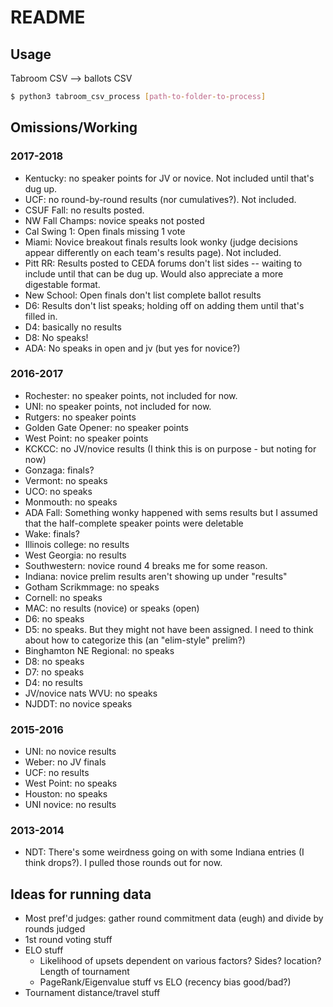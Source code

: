 # README

## Usage

Tabroom CSV --> ballots CSV

```bash
$ python3 tabroom_csv_process [path-to-folder-to-process]
```

## Omissions/Working

### 2017-2018
* Kentucky: no speaker points for JV or novice. Not included until that's dug up.
* UCF: no round-by-round results (nor cumulatives?). Not included.
* CSUF Fall: no results posted.
* NW Fall Champs: novice speaks not posted
* Cal Swing 1: Open finals missing 1 vote
* Miami: Novice breakout finals results look wonky (judge decisions appear differently on each team's results page). Not included.
* Pitt RR: Results posted to CEDA forums don't list sides -- waiting to include until that can be dug up. Would also appreciate a more digestable format.
* New School: Open finals don't list complete ballot results
* D6: Results don't list speaks; holding off on adding them until that's filled in.
* D4: basically no results
* D8: No speaks!
* ADA: No speaks in open and jv (but yes for novice?)

### 2016-2017
* Rochester: no speaker points, not included for now.
* UNI: no speaker points, not included for now.
* Rutgers: no speaker points
* Golden Gate Opener: no speaker points
* West Point: no speaker points
* KCKCC: no JV/novice results (I think this is on purpose - but noting for now)
* Gonzaga: finals?
* Vermont: no speaks
* UCO: no speaks
* Monmouth: no speaks
* ADA Fall: Something wonky happened with sems results but I assumed that the half-complete speaker points were deletable
* Wake: finals?
* Illinois college: no results
* West Georgia: no results
* Southwestern: novice round 4 breaks me for some reason.
* Indiana: novice prelim results aren't showing up under "results"
* Gotham Scrikmmage: no speaks
* Cornell: no speaks
* MAC: no results (novice) or speaks (open)
* D6: no speaks
* D5: no speaks. But they might not have been assigned. I need to think about how to categorize this (an "elim-style" prelim?)
* Binghamton NE Regional: no speaks
* D8: no speaks
* D7: no speaks
* D4: no results
* JV/novice nats WVU: no speaks
* NJDDT: no novice speaks

### 2015-2016
* UNI: no novice results
* Weber: no JV finals
* UCF: no results
* West Point: no speaks
* Houston: no speaks
* UNI novice: no results


### 2013-2014
* NDT: There's some weirdness going on with some Indiana entries (I think drops?). I pulled those rounds out for now.



## Ideas for running data

* Most pref'd judges: gather round commitment data (eugh) and divide by rounds judged
* 1st round voting stuff
* ELO stuff
  * Likelihood of upsets dependent on various factors? Sides? location? Length of tournament
  * PageRank/Eigenvalue stuff vs ELO (recency bias good/bad?)
* Tournament distance/travel stuff
